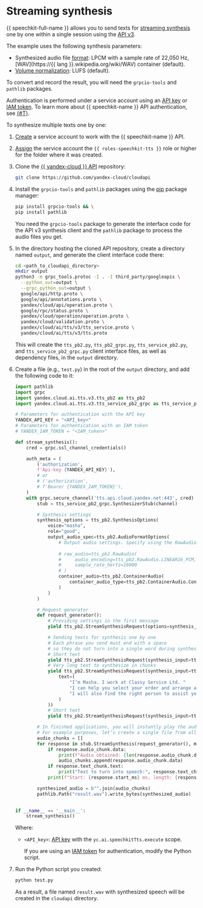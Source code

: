# Streaming synthesis

{{ speechkit-full-name }} allows you to send texts for [streaming synthesis](../index.md#streaming) one by one within a single session using the [API v3](../../tts-v3/api-ref/grpc/).

The example uses the following synthesis parameters:

* Synthesized audio file [format](../../formats.md): LPCM with a sample rate of 22,050 Hz, [WAV](https://{{ lang }}.wikipedia.org/wiki/WAV) container (default).
* [Volume normalization](../index.md#volume): LUFS (default).

To convert and record the result, you will need the `grpcio-tools` and `pathlib` packages.

Authentication is performed under a service account using an [API key](../../../iam/concepts/authorization/api-key.md) or [IAM token](../../../iam/concepts/authorization/iam-token.md). To learn more about {{ speechkit-name }} API authentication, see [{#T}](../../concepts/auth.md).

To synthesize multiple texts one by one:

1. [Create](../../../iam/operations/sa/create.md) a service account to work with the {{ speechkit-name }} API.
1. [Assign](../../../iam/operations/sa/assign-role-for-sa.md) the service account the `{{ roles-speechkit-tts }}` role or higher for the folder where it was created.
1. Clone the [{{ yandex-cloud }} API](https://github.com/yandex-cloud/cloudapi) repository:

    ```bash
    git clone https://github.com/yandex-cloud/cloudapi
    ```

1. Install the `grpcio-tools` and `pathlib` packages using the [pip](https://pip.pypa.io/en/stable/) package manager:

    ```bash
    pip install grpcio-tools && \
    pip install pathlib
    ```

    You need the `grpcio-tools` package to generate the interface code for the API v3 synthesis client and the `pathlib` package to process the audio files you get.

1. In the directory hosting the cloned API repository, create a directory named `output`, and generate the client interface code there:

    ```bash
    cd <path_to_cloudapi_directory>
    mkdir output
    python3 -m grpc_tools.protoc -I . -I third_party/googleapis \
      --python_out=output \
      --grpc_python_out=output \
      google/api/http.proto \
      google/api/annotations.proto \
      yandex/cloud/api/operation.proto \
      google/rpc/status.proto \
      yandex/cloud/operation/operation.proto \
      yandex/cloud/validation.proto \
      yandex/cloud/ai/tts/v3/tts_service.proto \
      yandex/cloud/ai/tts/v3/tts.proto
    ```

    This will create the `tts_pb2.py`, `tts_pb2_grpc.py`, `tts_service_pb2.py`, and `tts_service_pb2_grpc.py` client interface files, as well as dependency files, in the `output` directory.

1. Create a file (e.g., `test.py`) in the root of the `output` directory, and add the following code to it:

    ```python
    import pathlib
    import grpc
    import yandex.cloud.ai.tts.v3.tts_pb2 as tts_pb2
    import yandex.cloud.ai.tts.v3.tts_service_pb2_grpc as tts_service_pb2_grpc
    
    # Parameters for authentication with the API key
    YANDEX_API_KEY = "<API_key>"
    # Parameters for authentication with an IAM token
    # YANDEX_IAM_TOKEN = "<IAM_token>"
    
    def stream_synthesis():
        cred = grpc.ssl_channel_credentials()
    
        auth_meta = (
            ('authorization',
            f'Api-key {YANDEX_API_KEY}'),
            # or
            # ('authorization',
            # f'Bearer {YANDEX_IAM_TOKEN}'),
        )
        with grpc.secure_channel('tts.api.cloud.yandex.net:443', cred) as channel:
            stub = tts_service_pb2_grpc.SynthesizerStub(channel)
    
            # Synthesis settings
            synthesis_options = tts_pb2.SynthesisOptions(
                voice="masha",
                role="good",
                output_audio_spec=tts_pb2.AudioFormatOptions(
                    # Output audio settings. Specify using the RawAudio or ContainerAudiio objects.
                    
                    # raw_audio=tts_pb2.RawAudio(
                    #     audio_encoding=tts_pb2.RawAudio.LINEAR16_PCM,
                    #     sample_rate_hertz=16000
                    # )
                    container_audio=tts_pb2.ContainerAudio(
                        container_audio_type=tts_pb2.ContainerAudio.ContainerAudioType.WAV
                    )
                )
            )
    
            # Request generator
            def request_generator():
                # Providing settings in the first message
                yield tts_pb2.StreamSynthesisRequest(options=synthesis_options)
    
                # Sending texts for synthesis one by one
                # Each phrase you send must end with a space 
                # so they do not turn into a single word during synthesis.
                # Short text
                yield tts_pb2.StreamSynthesisRequest(synthesis_input=tts_pb2.SynthesisInput(text="Hello! "))
                # Very long text to synthesize in chunks
                yield tts_pb2.StreamSynthesisRequest(synthesis_input=tts_pb2.SynthesisInput(
                    text=(
                        "I’m Masha. I work at Classy Service Ltd. "
                        "I can help you select your order and arrange a delivery. "
                        "I will also find the right person to assist you. I can help with the blank canvas syndrome. I can tell a joke or recite a poem. I also know the weather forecast for tomorrow."
                    )
                ))
                # Short text
                yield tts_pb2.StreamSynthesisRequest(synthesis_input=tts_pb2.SynthesisInput(text="What would you like to ask?"))
    
            # In finished applications, you will instantly play the audio you get.
            # For example purposes, let’s create a single file from all audio recordings.
            audio_chunks = []
            for response in stub.StreamSynthesis(request_generator(), metadata=auth_meta):
                if response.audio_chunk.data:
                    print(f"Audio obtained: {len(response.audio_chunk.data)} b")
                    audio_chunks.append(response.audio_chunk.data)
                if response.text_chunk.text:
                    print("Text to turn into speech:", response.text_chunk.text)
                print(f"Start: {response.start_ms} ms, length: {response.length_ms} ms")
    
            synthesized_audio = b"".join(audio_chunks)
            pathlib.Path("result.wav").write_bytes(synthesized_audio)
            
    
    if __name__ == '__main__':
        stream_synthesis()
    ```

    Where:

    * `<API_key>`: [API key](../../../iam/operations/authentication/manage-api-keys.md#create-api-key) with the `yc.ai.speechkitTts.execute` scope.
    
      If you are using an [IAM token](../../../iam/operations/iam-token/create-for-sa.md) for authentication, modify the Python script.

1. Run the Python script you created:

    ```bash
    python test.py
    ```

    As a result, a file named `result.wav` with synthesized speech will be created in the `cloudapi` directory.
